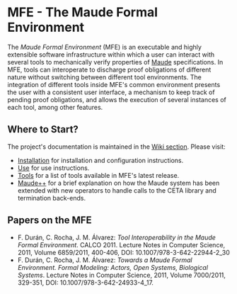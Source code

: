 # MFE - The Maude Formal Environment

The *Maude Formal Environment* (MFE) is an executable and highly extensible software infrastructure within which a user can interact with several tools to mechanically verify properties of [Maude](http://maude.cs.illinois.edu) specifications. In MFE, tools can interoperate to discharge proof obligations of different nature without switching between different tool environments. The integration of different tools inside MFE's common environment presents the user with a consistent user interface, a mechanism to keep track of pending proof obligations, and allows the execution of several instances of each tool, among other features.

## Where to Start?

The project's documentation is maintained in the [Wiki section](https://github.com/antmordel/MFE/wiki). Please visit:

 * [Installation](https://github.com/antmordel/MFE/wiki/Installation) for installation and configuration instructions.
 * [Use](https://github.com/antmordel/MFE/wiki/Use) for use instructions.
 * [Tools](https://github.com/antmordel/MFE/wiki/Tools) for a list of tools available in MFE's latest release.
 * [Maude++](https://github.com/antmordel/MFE/wiki/Maudeplusplus) for a brief explanation on how the Maude system has been extended with new operators to handle calls to the CETA library and termination back-ends.


## Papers on the MFE
 * F. Durán, C. Rocha, J. M. Álvarez: *Tool Interoperability in the Maude Formal Environment*. CALCO 2011. Lecture Notes in Computer Science, 2011, Volume 6859/2011, 400-406, DOI: 10.1007/978-3-642-22944-2_30
 * F. Durán, C. Rocha, J. M. Álvarez: *Towards a Maude Formal Environment. Formal Modeling: Actors, Open Systems, Biological Systems*. Lecture Notes in Computer Science, 2011, Volume 7000/2011, 329-351, DOI: 10.1007/978-3-642-24933-4_17.
